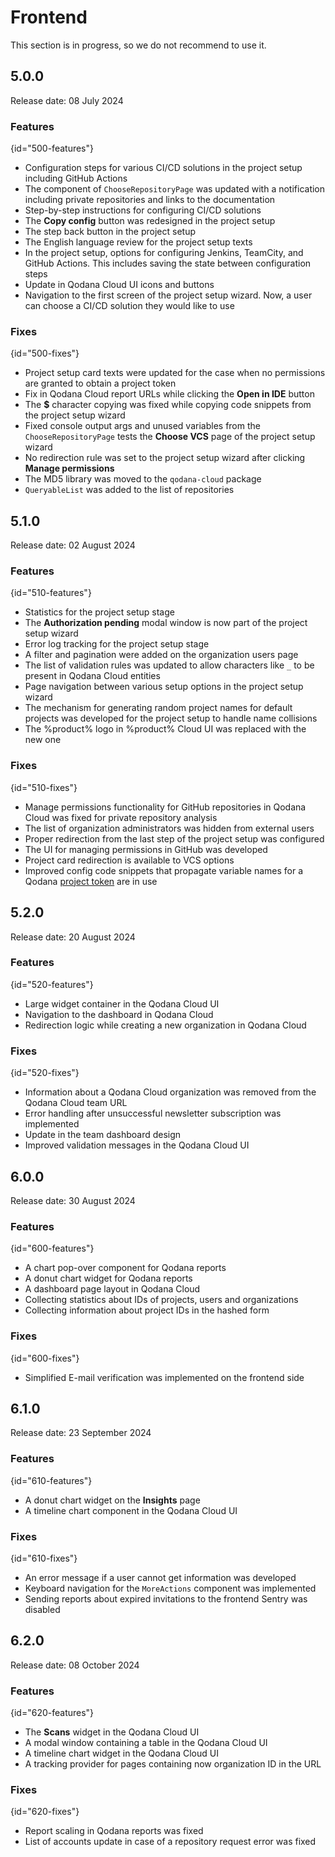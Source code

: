 <no-index/>

# Frontend

<warning>This section is in progress, so we do not recommend to use it.</warning>

## 5.0.0

Release date: 08 July 2024

### Features
{id="500-features"}

* Configuration steps for various CI/CD solutions in the project setup including GitHub Actions
* The component of `ChooseRepositoryPage` was updated with a notification including private repositories and links to the documentation
* Step-by-step instructions for configuring CI/CD solutions
* The **Copy config** button was redesigned in the project setup
* The step back button in the project setup
* The English language review for the project setup texts
* In the project setup, options for configuring Jenkins, TeamCity, and GitHub Actions. This includes saving
  the state between configuration steps
* Update in Qodana Cloud UI icons and buttons
* Navigation to the first screen of the project setup wizard. Now, a user can choose a CI/CD solution they would like to use

### Fixes
{id="500-fixes"}

* Project setup card texts were updated for the case when no permissions are granted to obtain a project token
* Fix in Qodana Cloud report URLs while clicking the **Open in IDE** button
* The **$** character copying was fixed while copying code snippets from the project setup wizard
* Fixed console output args and unused variables from the `ChooseRepositoryPage` tests
  the **Choose VCS** page of the project setup wizard
* No redirection rule was set to the project setup wizard after clicking **Manage permissions**
* The MD5 library was moved to the `qodana-cloud` package
* `QueryableList` was added to the list of repositories

## 5.1.0

Release date: 02 August 2024

### Features
{id="510-features"}

* Statistics for the project setup stage
* The **Authorization pending** modal window is now part of the project setup wizard
* Error log tracking for the project setup stage
* A filter and pagination were added on the organization users page
* The list of validation rules was updated to allow characters like `_` to be present in Qodana Cloud entities
* Page navigation between various setup options in the project setup wizard
* The mechanism for generating random project names for default projects was developed for the project setup to handle name collisions
* The %product% logo in %product% Cloud UI was replaced with the new one

### Fixes
{id="510-fixes"}

* Manage permissions functionality for GitHub repositories in Qodana Cloud was fixed for private repository analysis
* The list of organization administrators was hidden from external users
* Proper redirection from the last step of the project setup was configured
* The UI for managing permissions in GitHub was developed
* Project card redirection is available to VCS options
* Improved config code snippets that propagate variable names for a Qodana [project token](project-token.md) are in use

## 5.2.0

Release date: 20 August 2024

### Features
{id="520-features"}

* Large widget container in the Qodana Cloud UI
* Navigation to the dashboard in Qodana Cloud
* Redirection logic while creating a new organization in Qodana Cloud

### Fixes
{id="520-fixes"}

* Information about a Qodana Cloud organization was removed from the Qodana Cloud team URL
* Error handling after unsuccessful newsletter subscription was implemented
* Update in the team dashboard design
* Improved validation messages in the Qodana Cloud UI

## 6.0.0

Release date: 30 August 2024

### Features
{id="600-features"}

* A chart pop-over component for Qodana reports
* A donut chart widget for Qodana reports
* A dashboard page layout in Qodana Cloud
* Collecting statistics about IDs of projects, users and organizations
* Collecting information about project IDs in the hashed form

### Fixes
{id="600-fixes"}

* Simplified E-mail verification was implemented on the frontend side

## 6.1.0

Release date: 23 September 2024

### Features
{id="610-features"}

* A donut chart widget on the **Insights** page
* A timeline chart component in the Qodana Cloud UI

### Fixes
{id="610-fixes"}

* An error message if a user cannot get information was developed
* Keyboard navigation for the `MoreActions` component was implemented
* Sending reports about expired invitations to the frontend Sentry was disabled

## 6.2.0

Release date: 08 October 2024

### Features
{id="620-features"}

* The **Scans** widget in the Qodana Cloud UI
* A modal window containing a table in the Qodana Cloud UI
* A timeline chart widget in the Qodana Cloud UI
* A tracking provider for pages containing now organization ID in the URL

### Fixes
{id="620-fixes"}

* Report scaling in Qodana reports was fixed
* List of accounts update in case of a repository request error was fixed
